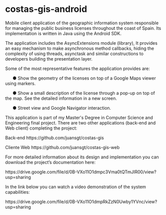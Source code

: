 # costas-gis-android
Mobile client application of the geographic information system responsible for managing the public business licenses throughout the coast of Spain. Its implementation is written in Java using the Android SDK.
<p></p>
The application includes the AsyncExtensions module (library), It provides an easy mechanism to make asynchronous method callbacks, hiding the complexity of using threads, asynctask and similar constructions to developers building the presentation layer.
<p></p>
Some of the most representative features the application provides are:
<p></p>
&nbsp;&nbsp;&nbsp;&nbsp;&nbsp;&nbsp;● Show the geometry of the licenses on top of a Google Maps viewer using markers.
<p></p>
&nbsp;&nbsp;&nbsp;&nbsp;&nbsp;&nbsp;● Show a small description of the license through a pop-up on top of the map. See the detailed information in a new screen.<p></p>
&nbsp;&nbsp;&nbsp;&nbsp;&nbsp;&nbsp;● Street view and Google Navigator interaction.<p></p>
This application is part of my Master's Degree in Computer Science and Engineering final project. There are two other applications (back-end and Web client) completing the project:
<p></p>
Back-end https://github.com/juansgt/costas-gis
<p></p>
Cliente Web https://github.com/juansgt/costas-gis-web
<p></p>
For more detailed information about its design and implementation you can download the project’s documentation here:
<p></p>
https://drive.google.com/file/d/0B-VXo11O1dmpc3Vma0tQTmJIR00/view?usp=sharing
<p></p>
In the link below you can watch a video demonstration of the system capabilities:
<p></p>
https://drive.google.com/file/d/0B-VXo11O1dmpRkZzN0Uwby1YVnc/view?usp=sharing
